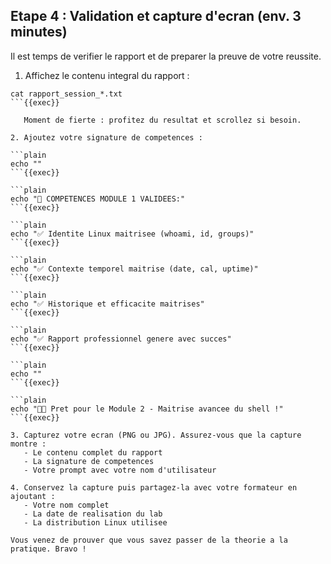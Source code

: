 
## Etape 4 : Validation et capture d'ecran (env. 3 minutes)

Il est temps de verifier le rapport et de preparer la preuve de votre reussite.

1. Affichez le contenu integral du rapport :

```plain
cat rapport_session_*.txt
```{{exec}}

   Moment de fierte : profitez du resultat et scrollez si besoin.

2. Ajoutez votre signature de competences :

```plain
echo ""
```{{exec}}

```plain
echo "🚀 COMPETENCES MODULE 1 VALIDEES:"
```{{exec}}

```plain
echo "✅ Identite Linux maitrisee (whoami, id, groups)"
```{{exec}}

```plain
echo "✅ Contexte temporel maitrise (date, cal, uptime)"
```{{exec}}

```plain
echo "✅ Historique et efficacite maitrises"
```{{exec}}

```plain
echo "✅ Rapport professionnel genere avec succes"
```{{exec}}

```plain
echo ""
```{{exec}}

```plain
echo "👨‍💻 Pret pour le Module 2 - Maitrise avancee du shell !"
```{{exec}}

3. Capturez votre ecran (PNG ou JPG). Assurez-vous que la capture montre :
   - Le contenu complet du rapport
   - La signature de competences
   - Votre prompt avec votre nom d'utilisateur

4. Conservez la capture puis partagez-la avec votre formateur en ajoutant :
   - Votre nom complet
   - La date de realisation du lab
   - La distribution Linux utilisee

Vous venez de prouver que vous savez passer de la theorie a la pratique. Bravo !
